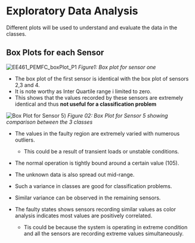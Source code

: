 # Exploratory Data Analysis
Different plots will be used to understand and evaluate the data in the classes.

## Box Plots for each Sensor
![EE461_PEMFC_boxPlot_P1](https://github.com/user-attachments/assets/4e3625a4-157f-4e6a-bf90-1a7c6178b596)
*Figure1: Box plot for sensor one*

- The box plot of the first sensor is identical with the box plot of sensors 2,3 and 4.
- It is note worthy as Inter Quartile range i limited to zero. 
- This shows that the values recorded by these sensors are extremely identical and thus **not useful for a classification problem**

![Box Plot for Sensor 5](https://github.com/user-attachments/assets/543fc4d2-fa5e-4b74-889f-bf7e42f2fc48))
*Figure 02: Box Plot for Sensor 5 showing comparison between the 3 classes*

- The values in the faulty region are extremely varied with numerous outliers.
    - This could be a result of transient loads or unstable conditions.
- The normal operation is tightly bound  around a certain value (105).
- The unknown data is also spread out mid-range.
- Such a variance in classes are good for classification problems.
- Similar variance can  be observed in the remaining sensors.


- The faulty states shows sensors recording similar values as color analysis indicates most values are positively correlated.
    - Tis could be because the system is operating in extreme condition and all the sensors are recording extreme values simultaneously.
